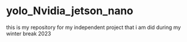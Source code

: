 # yolo_Nvidia_jetson_nano
this is my repository for my independent project that i am did during my winter break 2023
